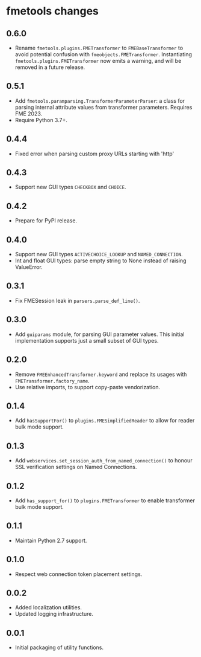 # fmetools changes

## 0.6.0

* Rename `fmetools.plugins.FMETransformer` to `FMEBaseTransformer`
  to avoid potential confusion with `fmeobjects.FMETransformer`.
  Instantiating `fmetools.plugins.FMETransformer` now emits a warning,
  and will be removed in a future release.

## 0.5.1

* Add `fmetools.paramparsing.TransformerParameterParser`: a class for parsing
  internal attribute values from transformer parameters. Requires FME 2023.
* Require Python 3.7+.

## 0.4.4

* Fixed error when parsing custom proxy URLs starting with 'http'

## 0.4.3

* Support new GUI types `CHECKBOX` and `CHOICE`.

## 0.4.2

* Prepare for PyPI release.

## 0.4.0

* Support new GUI types `ACTIVECHOICE_LOOKUP` and `NAMED_CONNECTION`.
* Int and float GUI types: parse empty string to None instead of raising ValueError.

## 0.3.1

* Fix FMESession leak in `parsers.parse_def_line()`.

## 0.3.0

* Add `guiparams` module, for parsing GUI parameter values.
  This initial implementation supports just a small subset of GUI types.

## 0.2.0

* Remove `FMEEnhancedTransformer.keyword` and replace its usages with `FMETransformer.factory_name`.
* Use relative imports, to support copy-paste vendorization.

## 0.1.4

* Add `hasSupportFor()` to `plugins.FMESimplifiedReader` to allow for reader bulk mode support.

## 0.1.3

* Add `webservices.set_session_auth_from_named_connection()` to honour SSL verification settings on Named Connections.

## 0.1.2

* Add `has_support_for()` to `plugins.FMETransformer` to enable transformer bulk mode support.

## 0.1.1

* Maintain Python 2.7 support.

## 0.1.0

* Respect web connection token placement settings.

## 0.0.2

* Added localization utilities.
* Updated logging infrastructure.

## 0.0.1

* Initial packaging of utility functions.
